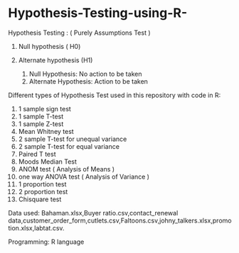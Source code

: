 # Hypothesis-Testing-using-R-

Hypothesis Testing : ( Purely Assumptions Test )
1. Null hypothesis ( H0)
2. Alternate hypothesis (H1)

      1. Null Hypothesis:
              No action to be taken
      2. Alternate Hypothesis:
              Action to be taken
 
 Different types of Hypothesis Test used in this repository with code in R:
 1.  1 sample sign test
 2.  1 sample T-test
 3.  1 sample Z-test
 4.  Mean Whitney test
 5.  2 sample T-test for unequal variance
 6.  2 sample T-test for equal variance
 7.  Paired T test
 8.  Moods Median Test
 9.  ANOM test ( Analysis of Means )
 10. one way ANOVA test ( Analysis of Variance )
 11. 1 proportion test
 12. 2 proportion test
 13. Chisquare test
 
 Data used:
       Bahaman.xlsx,Buyer ratio.csv,contact_renewal data,customer_order_form,cutlets.csv,Faltoons.csv,johny_talkers.xlsx,promotion.xlsx,labtat.csv.
       
Programming:  R language
 
